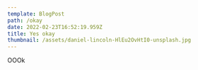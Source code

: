 ```yaml
---
template: BlogPost
path: /okay
date: 2022-02-23T16:52:19.959Z
title: Yes okay
thumbnail: /assets/daniel-lincoln-HlEu2OvHtI0-unsplash.jpg
---
```

OOOk
